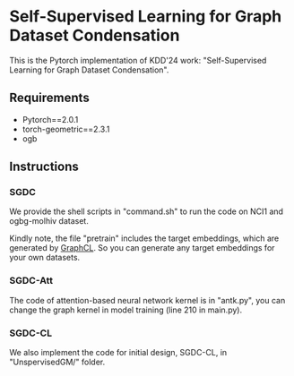 # Self-Supervised Learning for Graph Dataset Condensation
This is the Pytorch implementation of KDD'24 work: "Self-Supervised Learning for Graph Dataset Condensation".

## Requirements
- Pytorch==2.0.1
- torch-geometric==2.3.1
- ogb

## Instructions
### SGDC
We provide the shell  scripts in "command.sh" to run the code on NCI1 and ogbg-molhiv dataset.

Kindly note, the file "pretrain" includes the target embeddings, which are generated by [GraphCL](https://github.com/Shen-Lab/GraphCL). So you can generate any target embeddings for your own datasets.

### SGDC-Att
The code of attention-based neural network kernel is in "antk.py", you can change the graph kernel in model training (line 210 in main.py).

### SGDC-CL
We also implement the code for initial design, SGDC-CL, in "UnspervisedGM/" folder.